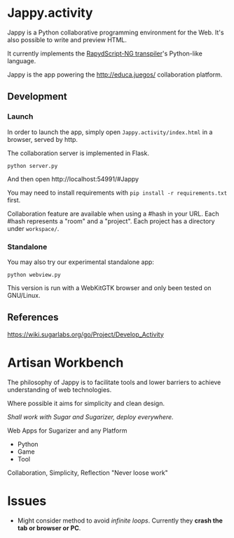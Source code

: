 
Jappy.activity
==============

Jappy is a Python collaborative programming environment for the Web. It's also possible to write and preview HTML.

It currently implements the [RapydScript-NG transpiler](https://github.com/kovidgoyal/rapydscript-ng)'s Python-like language.

Jappy is the app powering the http://educa.juegos/ collaboration platform.

## Development

### Launch

In order to launch the app, simply open `Jappy.activity/index.html` in a browser, served by http.

The collaboration server is implemented in Flask.

```
python server.py
```
And then open http://localhost:54991/#Jappy

You may need to install requirements with `pip install -r requirements.txt` first. 

Collaboration feature are available when using a #hash in your URL. Each #hash represents a "room" and a "project". Each project has a directory under `workspace/`.

### Standalone

You may also try our experimental standalone app:

```
python webview.py
```

This version is run with a WebKitGTK browser and only been tested on GNU/Linux.

## References

https://wiki.sugarlabs.org/go/Project/Develop_Activity

Artisan Workbench
=================

The philosophy of Jappy is to facilitate tools and lower barriers to achieve understanding of web technologies.

Where possible it aims for simplicity and clean design.

*Shall work with Sugar and Sugarizer, deploy everywhere.*

Web Apps for Sugarizer and any Platform

 - Python
 - Game
 - Tool

Collaboration, Simplicity, Reflection
    "Never loose work"

Issues
======

- Might consider method to avoid *infinite loops*. Currently they **crash the tab or browser or PC**.

